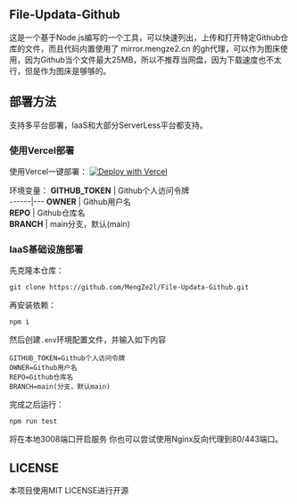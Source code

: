 ## File-Updata-Github
这是一个基于Node.js编写的一个工具，可以快速列出，上传和打开特定Github仓库的文件，而且代码内置使用了 mirror.mengze2.cn 的gh代理，可以作为图床使用，因为Github当个文件最大25MB，所以不推荐当网盘，因为下载速度也不太行，但是作为图床是够够的。

## 部署方法
支持多平台部署，IaaS和大部分ServerLess平台都支持。

### 使用Vercel部署
使用Vercel一键部署：
[![Deploy with Vercel](https://vercel.com/button)](https://vercel.com/import/project?template=https://github.com/MengZe2l/File-Updata-Github)

环境变量：
 **GITHUB_TOKEN** | Github个人访问令牌  
------|---
 **OWNER** | Github用户名  
 **REPO** | Github仓库名  
 **BRANCH** | main分支，默认(main)  
 
### IaaS基础设施部署
先克隆本仓库：
```shell
git clone https://github.com/MengZe2l/File-Updata-Github.git
```
再安装依赖：
```shell
npm i
```
然后创建`.env`环境配置文件，并输入如下内容
```env
GITHUB_TOKEN=Github个人访问令牌
OWNER=Github用户名
REPO=Github仓库名
BRANCH=main(分支，默认main)
```
完成之后运行：
```shell
npm run test
```
将在本地3008端口开启服务
你也可以尝试使用Nginx反向代理到80/443端口。

## LICENSE
本项目使用MIT LICENSE进行开源